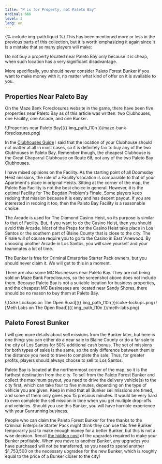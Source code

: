 ```yaml
---
title: "P is for Property, not Paleto Bay"
ordinal: 666
level: 3
lang: en
---
```

{% include img-path.liquid %}
This has been mentioned more or less in the previous parts of this collection,
but it is worth emphasizing it again since it is a mistake that so many players
will make:

Do not buy a property located near Paleto Bay only because it is cheap, when
such location has a very significant disadvantage.

More specifically, you should never consider Paleto Forest Bunker if you want
to make money with it, no matter what kind of offer on it is available to you.

## Properties Near Paleto Bay

On the Maze Bank Foreclosures website in the game, there have been five
properties near Paleto Bay as of this article was written: two Clubhouses, one
Facility, one Arcade, and one Bunker.

![Properties near Paleto Bay]({{ img_path_l10n }}/maze-bank-foreclosures.png)

In the [Clubhouses Guide](clubhouses-guide) I said that the location of your
Clubhouse should not matter at all in most cases, so it is definitely fair to
buy any of the two Clubhouses in Paleto Bay. Remember though, the cheapest
Clubhouse is the Great Chaparral Clubhouse on Route 68, not any of the two
Paleto Bay Clubhouses.

I have mixed opinions on the Facility. As the starting point of all Doomsday
Heist missions, the role of a Facility's location is comparable to that of your
Apartment's place in original Heists. Sitting at the corner of the map, the
Paleto Bay Facility is not the best choice in general. However, it is the
optimal Facility for The Bogdan Problem's Finale. Some players keep redoing
that mission because it is easy and has decent payout. If you are interested in
redoing it too, then the Paleto Bay Facility is a reasonable choice.

The Arcade is used for The Diamond Casino Heist, so its purpose is similar to
that of Facility. But, if you want to do the Casino Heist, then you should
avoid this Arcade. Most of the Preps for the Casino Heist take place in Los
Santos or the southern part of Blaine County that is close to the city. The
Finale will of course require you to go to the Casino in East Vinewood. By
choosing another Arcade in Los Santos, you will save yourself and your
teammates a lot of time.

The Bunker is free for Criminal Enterprise Starter Pack owners, but you should
never claim it. We will get to this in a moment.

There are also some MC Businesses near Paleto Bay. They are not being sold on
Maze Bank Foreclosures, so the screenshot above does not include them. Because
Paleto Bay is not a suitable location for business properties, and the cheapest
MC Businesses are located near Sandy Shores, there should be no reason to buy
them at Paleto Bay.

![Coke Lockups on The Open Road]({{ img_path_l10n }}/coke-lockups.png)
![Meth Labs on The Open Road]({{ img_path_l10n }}/meth-labs.png)

## Paleto Forest Bunker

I will give more details about sell missions from the Bunker later, but here is
one thing: you can either do a near sale to Blaine County or do a far sale to
the city of Los Santos for 50% additional cash bonus. The set of missions for
both types of sales is the same, so the only difference between them is the
distance you need to travel to complete the sale. Thus, for greater profits,
players should always choose to sell to Los Santos.

Paleto Bay is located at the northernmost corner of the map, so it is the
farthest destination from the city. To sell from the Paleto Forest Bunker and
collect the maximum payout, you need to drive the delivery vehicle(s) to the
city first, which can take four to five minutes, depending on the type of
vehicle you are given. Keep in mind that all Bunker sell missions are timed,
and some of them only gives you 15 precious minutes. It would be very hard to
even complete the sell mission in time when you get multiple drop-offs and
vehicles. Should you use this Bunker, you will have horrible experience with
your Gunrunning business.

People who can claim the Paleto Forest Bunker for free thanks to the Criminal
Enterprise Starter Pack might think they can use this free Bunker temporarily
just to make enough money for a better Bunker, but this is not a wise decision.
Recall [the hidden cost](the-hidden-cost) of the upgrades required to make your
Bunker profitable.  When you move to another Bunker, any upgrades you have
purchased will not be transferred, so you need to spend another $1,753,500 on
the necessary upgrades for the new Bunker, which is roughly equal to the price
of a Bunker closer to the city!
